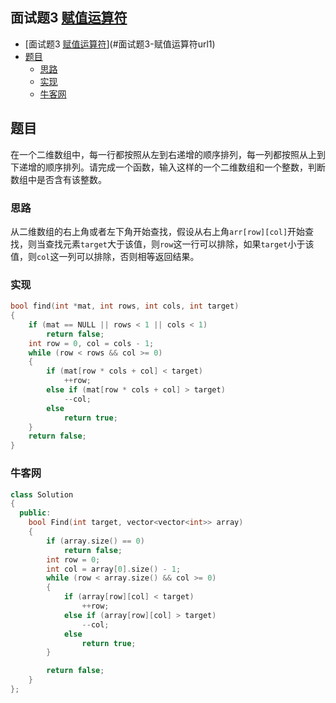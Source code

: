 ## 面试题3 [赋值运算符][url1]

<!-- TOC -->

- [面试题3 [赋值运算符][url1]](#面试题3-赋值运算符url1)
- [题目](#题目)
    - [思路](#思路)
    - [实现](#实现)
    - [牛客网](#牛客网)

<!-- /TOC -->

## 题目
在一个二维数组中，每一行都按照从左到右递增的顺序排列，每一列都按照从上到下递增的顺序排列。请完成一个函数，输入这样的一个二维数组和一个整数，判断数组中是否含有该整数。

### 思路
从二维数组的右上角或者左下角开始查找，假设从右上角`arr[row][col]`开始查找，则当查找元素`target`大于该值，则`row`这一行可以排除，如果`target`小于该值，则`col`这一列可以排除，否则相等返回结果。

### 实现
```cpp
bool find(int *mat, int rows, int cols, int target)
{
    if (mat == NULL || rows < 1 || cols < 1)
        return false;
    int row = 0, col = cols - 1;
    while (row < rows && col >= 0)
    {
        if (mat[row * cols + col] < target)
            ++row;
        else if (mat[row * cols + col] > target)
            --col;
        else
            return true;
    }
    return false;
}

```

### 牛客网
```cpp
class Solution
{
  public:
    bool Find(int target, vector<vector<int>> array)
    {
        if (array.size() == 0)
            return false;
        int row = 0;
        int col = array[0].size() - 1;
        while (row < array.size() && col >= 0)
        {
            if (array[row][col] < target)
                ++row;
            else if (array[row][col] > target)
                --col;
            else
                return true;
        }

        return false;
    }
};
``` 
[url1]:https://www.nowcoder.com/practice/abc3fe2ce8e146608e868a70efebf62e?tpId=13&tqId=11154&tPage=1&rp=1&ru=/ta/coding-interviews&qru=/ta/coding-interviews/question-ranking
